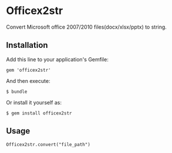# Officex2str

Convert Microsoft office 2007/2010 files(docx/xlsx/pptx) to string.

## Installation

Add this line to your application's Gemfile:

    gem 'officex2str'

And then execute:

    $ bundle

Or install it yourself as:

    $ gem install officex2str

## Usage

    Officex2str.convert("file_path")

